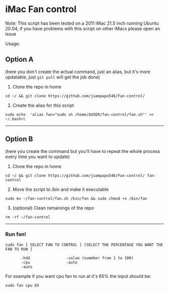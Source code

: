 # iMac Fan control
Note: This script has been tested on a 2011 iMac 21.5 inch running Ubuntu 20.04, if you have problems with this script on other iMacs please open an issue

Usage:
## Option A 
(here you don't create the actual command, just an alias, but it's more updatable, just `git pull` will get the job done)


1. Clone the repo in home 
```
cd ~/ && git clone https://github.com/juampapo546/Fan-control/
```

2. Create the alias for this script <br>
 ```
 sudo echo  'alias fan="sudo sh /home/$USER/fan-control/fan.sh"' >> ~/.bashrc
 ```

___

## Option B
(here you create the command but you'll have to repeat the whole process every time you want to update)

1. Clone the repo in home <br>
```
cd ~/ && git clone https://github.com/juampapo546/Fan-control/ fan-control
```

2. Move the script to /bin and make it executable <br>
``` 
sudo mv ~/fan-control/fan.sh /bin/fan && sudo chmod +x /bin/fan 
```

3. (optional) Clean remainings of the repo <br>
```
rm -rf ~/fan-control 
```

____

### Run fan!

 ``` 
sudo fan [ SELECT FAN TO CONTROL ] [SELECT THE PERCENTAGE YOU WANT THE FAN TO RUN ] 

		-hdd				-value (nummber from 1 to 100)  
		-cpu 				-auto 	
		-auto 
```
For example if you want cpu fan to run at it's 65% the input should be: <br>

```
sudo fan cpu 65
```

